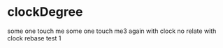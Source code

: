 # clockDegree
some one touch me
some one touch me3
again with clock
no relate with clock
rebase test 1
